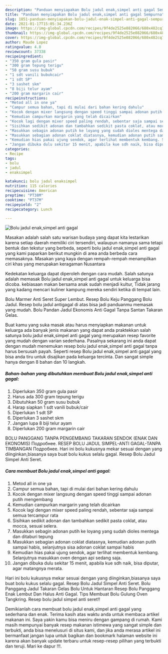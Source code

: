```yaml
---
description: "Panduan menyiapakan Bolu jadul enak,simpel anti gagal Sempurna"
title: "Panduan menyiapakan Bolu jadul enak,simpel anti gagal Sempurna"
slug: 1851-panduan-menyiapakan-bolu-jadul-enak-simpel-anti-gagal-sempurna
date: 2021-01-17T15:05:34.236Z
image: https://img-global.cpcdn.com/recipes/9f4de2525e082066/680x482cq70/bolu-jadul-enaksimpel-anti-gagal-foto-resep-utama.jpg
thumbnail: https://img-global.cpcdn.com/recipes/9f4de2525e082066/680x482cq70/bolu-jadul-enaksimpel-anti-gagal-foto-resep-utama.jpg
cover: https://img-global.cpcdn.com/recipes/9f4de2525e082066/680x482cq70/bolu-jadul-enaksimpel-anti-gagal-foto-resep-utama.jpg
author: Maude Lopez
ratingvalue: 4.8
reviewcount: 37338
recipeingredient:
- "350 gram gula pasir"
- "300 gram tepung terigu"
- "50 gram susu bubuk"
- "1 sdt vanili bubukcair"
- "1 sdt SP"
- "3 sashet skm"
- "8 biji telur ayam"
- "200 gram margarin cair"
recipeinstructions:
- "Metod all in one ya"
- "Campur semua bahan, tapi di mulai dari bahan kering dahulu"
- "Kocok dengan mixer langsung dengan speed tinggi sampai adonan putih mengembang"
- "Kemudian campurkan margarin yang telah dicairkan"
- "Kocok lagi dengan mixer speed paling rendah, sebentar saja sampai semua tercampur rata"
- "Sisihkan sedikit adonan dan tambahkan sedikit pasta coklat, atau mocca, sesuai selera."
- "Masukkan sebagin adonan putih ke loyang yang sudah dioles mentega dan ditaburi tepung"
- "Masukkan sebagian adonan coklat diatasnya, kemudian adonan putih sampai habis, selanjutnya sisa adonan coklat sampai habis"
- "Kemudian hias pakai ujung sendok, agar terlihat membentuk kembang. Selanjutnya masukkan oven dengan api sedang saja."
- "Jangan dibuka dulu sekitar 15 menit, apabila kue sdh naik, bisa diputar, agar matangnya merata."
categories:
- Recipe
tags:
- bolu
- jadul
- enaksimpel

katakunci: bolu jadul enaksimpel 
nutrition: 115 calories
recipecuisine: American
preptime: "PT38M"
cooktime: "PT37M"
recipeyield: "2"
recipecategory: Lunch

---
```



![Bolu jadul enak,simpel anti gagal](https://img-global.cpcdn.com/recipes/9f4de2525e082066/680x482cq70/bolu-jadul-enaksimpel-anti-gagal-foto-resep-utama.jpg)

Masakan adalah salah satu warisan budaya yang dapat kita lestarikan karena setiap daerah memiliki ciri tersendiri, walaupun namanya sama tetapi bentuk dan tekstur yang berbeda, seperti bolu jadul enak,simpel anti gagal yang kami paparkan berikut mungkin di area anda berbeda cara memasaknya. Masakan yang kaya dengan rempah-rempah menampilkan ciri khas yang merupakan keragaman Nusantara

Kedekatan keluarga dapat diperoleh dengan cara mudah. Salah satunya adalah memasak Bolu jadul enak,simpel anti gagal untuk keluarga bisa dicoba. kebiasaan makan bersama anak sudah menjadi kultur, Tidak jarang yang kadang mencari kuliner kampung mereka sendiri ketika di tempat lain.

Bolu Marmer Anti Seret Super Lembut. Resep Bolu Keju Panggang Bolu Jadul. Resep bolu jadul antigagal di atas bisa jadi panduanmu memasak yang mudah. Bolu Pandan Jadul Ekonomis Anti Gagal Tanpa Santan Takaran Gelas.

Buat kamu yang suka masak atau harus menyiapkan makanan untuk keluarga ada banyak jenis makanan yang dapat anda praktekkan salah satunya bolu jadul enak,simpel anti gagal yang merupakan resep favorite yang mudah dengan varian sederhana. Pasalnya sekarang ini anda dapat dengan mudah menemukan resep bolu jadul enak,simpel anti gagal tanpa harus bersusah payah.
Seperti resep Bolu jadul enak,simpel anti gagal yang bisa anda tiru untuk disajikan pada keluarga tercinta. Dan sangat simple hanya dengan 8 bahan dan 10 langkah.


<!--inarticleads1-->

##### Bahan-bahan yang dibutuhkan membuat Bolu jadul enak,simpel anti gagal:

1. Diperlukan 350 gram gula pasir
1. Harus ada 300 gram tepung terigu
1. Dibutuhkan 50 gram susu bubuk
1. Harap siapkan 1 sdt vanili bubuk/cair
1. Diperlukan 1 sdt SP
1. Diperlukan 3 sashet skm
1. Jangan lupa 8 biji telur ayam
1. Diperlukan 200 gram margarin cair


BOLU PANGGANG TANPA PENGEMBANG TAKARAN SENDOK (ENAK DAN EKONOMIS) Подробнее. RESEP BOLU JADUL SIMPEL-ANTI GAGAL-TANPA TIMBANGAN Подробнее. Hari ini bolu kukusnya mekar sesuai dengan yang diinginkan,biasanya saya buat bolu kukus selalu gagal. Resep Bolu Jadul Simpel Anti Seret. 

<!--inarticleads2-->

##### Cara membuat  Bolu jadul enak,simpel anti gagal:

1. Metod all in one ya
1. Campur semua bahan, tapi di mulai dari bahan kering dahulu
1. Kocok dengan mixer langsung dengan speed tinggi sampai adonan putih mengembang
1. Kemudian campurkan margarin yang telah dicairkan
1. Kocok lagi dengan mixer speed paling rendah, sebentar saja sampai semua tercampur rata
1. Sisihkan sedikit adonan dan tambahkan sedikit pasta coklat, atau mocca, sesuai selera.
1. Masukkan sebagin adonan putih ke loyang yang sudah dioles mentega dan ditaburi tepung
1. Masukkan sebagian adonan coklat diatasnya, kemudian adonan putih sampai habis, selanjutnya sisa adonan coklat sampai habis
1. Kemudian hias pakai ujung sendok, agar terlihat membentuk kembang. Selanjutnya masukkan oven dengan api sedang saja.
1. Jangan dibuka dulu sekitar 15 menit, apabila kue sdh naik, bisa diputar, agar matangnya merata.


Hari ini bolu kukusnya mekar sesuai dengan yang diinginkan,biasanya saya buat bolu kukus selalu gagal. Resep Bolu Jadul Simpel Anti Seret. Bolu Panggang Jadul Takaran Gelas Bolu Untuk Hantaran Resep Bolu Panggang Enak Lembut Dan Halus Anti Gagal. Tips Membuat Bolu Gulung Oven Tangkring. Resep bolu jadul simpel anti seret!! 

Demikianlah cara membuat bolu jadul enak,simpel anti gagal yang sederhana dan enak. Terima kasih atas waktu anda untuk membaca artikel makanan ini. Saya yakin kamu bisa meniru dengan gampang di rumah. Kami masih mempunyai banyak resep makanan istimewa yang sangat simple dan terbukti, anda bisa menelusuri di situs kami, dan jika anda merasa artikel ini bermanfaat jangan lupa untuk bagikan dan bookmark halaman website ini karena akan banyak update terbaru untuk resep-resep pilihan yang terbukti dan teruji. Mari ke dapur !!!. 
